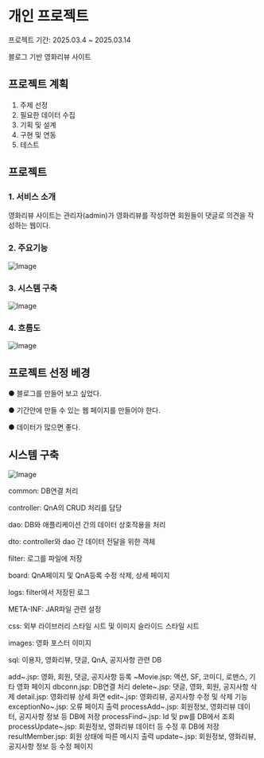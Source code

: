 # 개인 프로젝트
프로젝트 기간: 2025.03.4 ~ 2025.03.14

블로그 기반 영화리뷰 사이트

## 프로젝트 계획
1. 주제 선정
2. 필요한 데이터 수집
3. 기획 및 설계
4. 구현 및 연동
5. 테스트

## 프로젝트
### 1. 서비스 소개
영화리뷰 사이트는 관리자(admin)가 영화리뷰를 작성하면 회원들이 댓글로 의견을 작성하는 웹이다.

### 2. 주요기능
![Image](https://github.com/user-attachments/assets/ba080e8d-f215-48cd-a933-9455fc004618)
### 3. 시스템 구축
![Image](https://github.com/user-attachments/assets/1960558c-6c08-41ff-8bb5-85d00a080e04)
### 4. 흐름도
![Image](https://github.com/user-attachments/assets/23de84e6-a35f-4aa8-9578-036ccb170d52)

## 프로젝트 선정 베경
● 블로그를 만들어 보고 싶었다.

● 기간안에 만들 수 있는 웹 페이지를 만들어야 한다.

● 데이터가 많으면 좋다.

## 시스템 구축
![Image](https://github.com/user-attachments/assets/9cbe67bb-8f24-40dc-8d38-ec5dfdcd0622)

common: DB연결 처리

controller: QnA의 CRUD 처리를 담당

dao: DB와 애플리케이션 간의 데이터 상호작용을 처리

dto: controller와 dao 간 데이터 전달을 위한 객체

filter: 로그를 파일에 저장


board: QnA페이지 및 QnA등록 수정 삭제, 상세 페이지

logs: filter에서 저장된 로그

META-INF: JAR파일 관련 설정

css: 외부 라이브러리 스타일 시트 및 이미지 슬라이드 스타일 시트

images: 영화 포스터 이미지

sql: 이용자, 영화리뷰, 댓글, QnA, 공지사항 관련 DB


add~.jsp: 영화, 회원, 댓글, 공지사항 등록
~Movie.jsp: 액션, SF, 코미디, 로맨스, 기타 영화 페이지
dbconn.jsp: DB연결 처리
delete~.jsp: 댓글, 영화, 회원, 공지사항 삭제
detail.jsp: 영화리뷰 상세 화면
edit~.jsp: 영화리뷰, 공지사항 수정 및 삭제 기능
exceptionNo~.jsp: 오류 페이지 출력
processAdd~.jsp: 회원정보, 영화리뷰 데이터, 공지사항 정보 등 DB에 저장
processFind~.jsp: Id 및 pw를 DB에서 조회
processUpdate~.jsp: 회원정보, 영화리뷰 데이터 등 수정 후 DB에 저장
resultMember.jsp: 회원 상태에 따른 메시지 출력
update~.jsp: 회원정보, 영화리뷰, 공지사항 정보 등 수정 페이지

